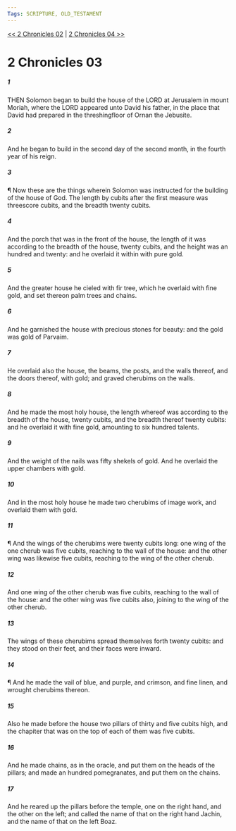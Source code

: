 ```yaml
---
Tags: SCRIPTURE, OLD_TESTAMENT
---
```


[<< 2 Chronicles 02](OLD_TESTAMENT/14_2_Chronicles/2_Chronicles_02.md) | [2 Chronicles 04 >>](OLD_TESTAMENT/14_2_Chronicles/2_Chronicles_04.md)

# 2 Chronicles 03

##### 1

THEN Solomon began to build the house of the LORD at Jerusalem in mount Moriah, where the LORD appeared unto David his father, in the place that David had prepared in the threshingfloor of Ornan the Jebusite.

##### 2

And he began to build in the second day of the second month, in the fourth year of his reign.

##### 3

¶ Now these are the things wherein Solomon was instructed for the building of the house of God. The length by cubits after the first measure was threescore cubits, and the breadth twenty cubits.

##### 4

And the porch that was in the front of the house, the length of it was according to the breadth of the house, twenty cubits, and the height was an hundred and twenty: and he overlaid it within with pure gold.

##### 5

And the greater house he cieled with fir tree, which he overlaid with fine gold, and set thereon palm trees and chains.

##### 6

And he garnished the house with precious stones for beauty: and the gold was gold of Parvaim.

##### 7

He overlaid also the house, the beams, the posts, and the walls thereof, and the doors thereof, with gold; and graved cherubims on the walls.

##### 8

And he made the most holy house, the length whereof was according to the breadth of the house, twenty cubits, and the breadth thereof twenty cubits: and he overlaid it with fine gold, amounting to six hundred talents.

##### 9

And the weight of the nails was fifty shekels of gold. And he overlaid the upper chambers with gold.

##### 10

And in the most holy house he made two cherubims of image work, and overlaid them with gold.

##### 11

¶ And the wings of the cherubims were twenty cubits long: one wing of the one cherub was five cubits, reaching to the wall of the house: and the other wing was likewise five cubits, reaching to the wing of the other cherub.

##### 12

And one wing of the other cherub was five cubits, reaching to the wall of the house: and the other wing was five cubits also, joining to the wing of the other cherub.

##### 13

The wings of these cherubims spread themselves forth twenty cubits: and they stood on their feet, and their faces were inward.

##### 14

¶ And he made the vail of blue, and purple, and crimson, and fine linen, and wrought cherubims thereon.

##### 15

Also he made before the house two pillars of thirty and five cubits high, and the chapiter that was on the top of each of them was five cubits.

##### 16

And he made chains, as in the oracle, and put them on the heads of the pillars; and made an hundred pomegranates, and put them on the chains.

##### 17

And he reared up the pillars before the temple, one on the right hand, and the other on the left; and called the name of that on the right hand Jachin, and the name of that on the left Boaz.
